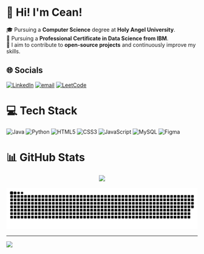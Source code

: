 

# 💫 Hi! I'm Cean!
  🎓 Pursuing a **Computer Science** degree at **Holy Angel University**.<br/>
  📜 Pursuing a **Professional Certificate in Data Science from IBM**.<br/>
  🎯 I aim to contribute to **open-source projects** and continuously improve my skills.


## 🌐 Socials
[![LinkedIn](https://img.shields.io/badge/LinkedIn-%230077B5.svg?logo=linkedin&logoColor=white)](https://linkedin.com/in/cean-carosus-57aa3023a) 
[![email](https://img.shields.io/badge/Email-D14836?logo=gmail&logoColor=white)](mailto:carosuscean@yahoo.com) 
[![LeetCode](https://img.shields.io/badge/LeetCode-000000?logo=LeetCode&logoColor=%23d16c06)](https://leetcode.com/u/Siyannnn/)



# 💻 Tech Stack
![Java](https://img.shields.io/badge/java-%23ED8B00.svg?style=for-the-badge&logo=openjdk&logoColor=white) 
![Python](https://img.shields.io/badge/python-3670A0?style=for-the-badge&logo=python&logoColor=ffdd54) 
![HTML5](https://img.shields.io/badge/html5-%23E34F26.svg?style=for-the-badge&logo=html5&logoColor=white) 
![CSS3](https://img.shields.io/badge/css3-%231572B6.svg?style=for-the-badge&logo=css3&logoColor=white) 
![JavaScript](https://img.shields.io/badge/javascript-%23323330.svg?style=for-the-badge&logo=javascript&logoColor=%23F7DF1E) 
![MySQL](https://img.shields.io/badge/mysql-4479A1.svg?style=for-the-badge&logo=mysql&logoColor=white) 
![Figma](https://img.shields.io/badge/figma-%23F24E1E.svg?style=for-the-badge&logo=figma&logoColor=white)

# 📊 GitHub Stats

<div align="center">

![](https://nirzak-streak-stats.vercel.app/?user=Siyanfr&theme=chartreuse-dark&hide_border=false)

</div>



![snake gif](https://github.com/Siyanfr/Siyanfr/blob/output/github-snake-dark.svg)

---

[![](https://visitcount.itsvg.in/api?id=Siyanfr&icon=1&color=4)](https://visitcount.itsvg.in)




